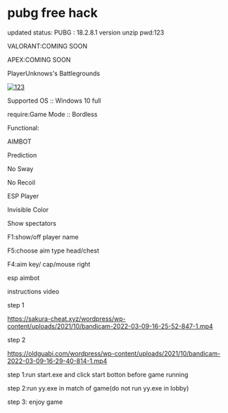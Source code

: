 
# pubg free hack
updated status:
PUBG : 18.2.8.1 version  unzip pwd:123

VALORANT:COMING SOON

APEX:COMING SOON

PlayerUnknows's Battlegrounds

<a href="https://ibb.co/W245QK6"><img src="https://i.ibb.co/XCrL9Jb/123.png" alt="123" border="0"></a>

Supported OS :: Windows 10 full

require:Game Mode :: Bordless

Functional:

AIMBOT

Prediction

No Sway

No Recoil

ESP Player

Invisible Color

Show spectators


F1:show/off player name

F5:choose aim type head/chest

F4:aim key/ cap/mouse right

esp aimbot

instructions video

step 1 

https://sakura-cheat.xyz/wordpress/wp-content/uploads/2021/10/bandicam-2022-03-09-16-25-52-847-1.mp4

step 2

https://oldguabi.com/wordpress/wp-content/uploads/2021/10/bandicam-2022-03-09-16-29-40-814-1.mp4

step 1:run start.exe and click start botton before game running

step 2:run yy.exe in match of game(do not run yy.exe in lobby)

step 3: enjoy game
